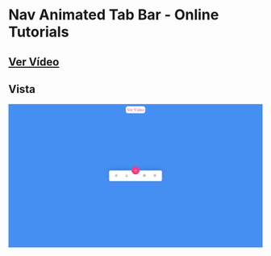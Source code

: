 # Nav Animated Tab Bar - Online Tutorials

## [Ver Vídeo](https://youtu.be/DMwUC-NmQqQ)
## Vista
![View](view.jpg)